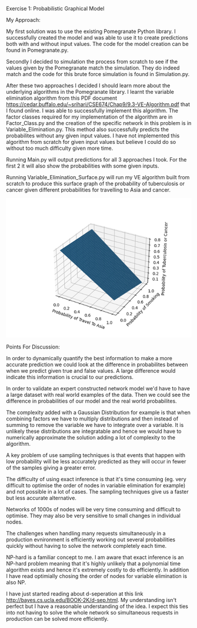 Exercise 1: Probabilistic Graphical Model

My Approach:

My first solution was to use the existing Pomegranate Python library. I
successfully created the model and was able to use it to create predictions
both with and without input values. The code for the model creation can be found
in Pomegranate.py.

Secondly I decided to simulation the process from scratch to see if the values
given by the Pomegranate match the simulation. They do indeed match and the
code for this brute force simulation is found in Simulation.py.

After these two approaches I decided I should learn more about the underlying
algorithms in the Pomegranate library. I learnt the variable elimination
algorithm from this PDF document
https://cedar.buffalo.edu/~srihari/CSE674/Chap9/9.3-VE-Algorithm.pdf that I
found online. I was able to successfully implement this algorithm. The
factor classes required for my implementation of the algorithm are in
Factor_Class.py and the creation of the specific network in this problem is in
Variable_Elimination.py. This method also successfully predicts the
probabilites without any given input values. I have not implemented this
algorithm from scratch for given input values but believe I could do so without
too much difficulty given more time. 

Running Main.py will output predictions for all 3 approaches I took. For the
first 2 it will also show the probabilities with some given inputs.

Running Variable_Elimination_Surface.py will run my VE algorithm built from
scratch to produce this surface graph of the probability of tuberculosis or
cancer given different probabilities for travelling to Asia and cancer.

<img src= "https://github.com/PJF98/BayesianNetwork/blob/main/Probs_Plot.png"/>

Points For Discussion:

In order to dynamically quantify the best information to make a more accurate
prediction we could look at the difference in probabilites between when we
predict given true and false values. A large difference would indicate this
information is crucial to our predictions.

In order to validate an expert constructed network model we'd have to have a
large dataset with real world examples of the data. Then we could see the
difference in probabilities of our model and the real world probabilites. 

The complexity added with a Gaussian Distribution for example is that when
combining factors we have to multiply distributions and then instead of summing
to remove the variable we have to integrate over a variable. It is unlikely
these distributions are integratable and hence we would have to numerically
approximate the solution adding a lot of complexity to the algorithm.

A key problem of use sampling techniques is that events that happen with
low probability will be less accurately predicted as they will occur in fewer
of the samples giving a greater error. 

The difficulty of using exact inference is that it's time consuming (eg. very
difficult to optimise the order of nodes in variable elimination for example) and not
possible in a lot of cases. The sampling techniques give us a faster but less
accurate alternative. 

Networks of 1000s of nodes will be very time consuming and difficult to
optimise. They may also be very sensitive to small changes in individual nodes. 

The challenges when handling many requests simultaneously in a production
evnironment is efficiently working out several probabilities quickly without
having to solve the network completely each time. 

NP-hard is a familiar concept to me. I am aware that exact inference is an
NP-hard problem meaning that it's highly unlikely that a polynomial time
algorithm exists and hence it's extremely costly to do efficiently. In addition
I have read optimially chosing the order of nodes for variable elimination is
also NP.

I have just started reading about d-seperation at this link
http://bayes.cs.ucla.edu/BOOK-2K/d-sep.html. My understanding isn't perfect but
I have a reasonable understanding of the idea. I expect this ties into not
having to solve the whole network so simultaneous requests in production can be
solved more efficiently. 
